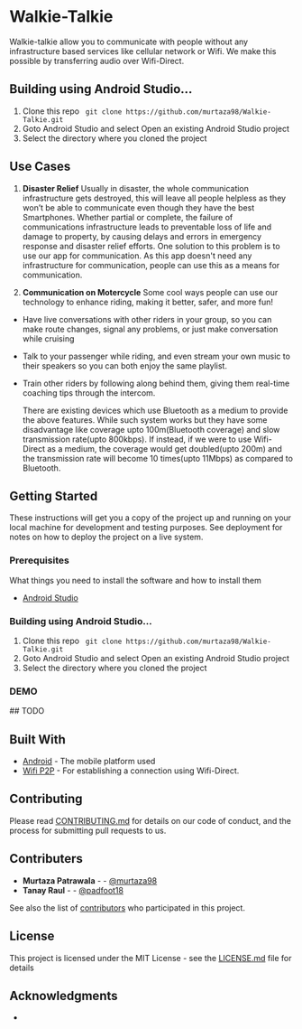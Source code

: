 # Walkie-Talkie

Walkie-talkie allow you to communicate with people without any infrastructure based services like cellular network or Wifi. We make this possible by transferring audio over Wifi-Direct.

## Building using Android Studio...
1. Clone this repo
` git clone https://github.com/murtaza98/Walkie-Talkie.git`
2. Goto Android Studio and select Open an existing Android Studio project
3. Select the directory where you cloned the project

## Use Cases
1. **Disaster Relief**
	Usually in disaster, the whole communication infrastructure gets destroyed, this will leave all people helpless as they won’t be able to communicate even though they have the best Smartphones.
Whether partial or complete, the failure of communications infrastructure leads to preventable loss of life and damage to property,  by causing delays and errors in emergency response and disaster relief efforts. 
One solution to this problem is to use our app for communication. As this app doesn't need any infrastructure for communication, people can use this as a means for communication.

2. **Communication on Motercycle**
Some cool ways people can use our technology to enhance riding, making it better, safer, and more fun!
- Have live conversations with other riders in your group, so you can make route changes, signal any problems, or just make conversation while cruising

- Talk to your passenger while riding, and even stream your own music to their speakers so you can both enjoy the same playlist.
- Train other riders by following along behind them, giving them real-time coaching tips through the intercom.

	There are existing devices which use Bluetooth as a medium to provide the above features. While such system works but they have some disadvantage like coverage upto 100m(Bluetooth coverage) and slow transmission rate(upto 800kbps). If instead, if we were to use Wifi-Direct as a medium, the coverage would get doubled(upto 200m) and the transmission rate will become 10 times(upto 11Mbps) as compared to Bluetooth.




## Getting Started

These instructions will get you a copy of the project up and running on your local machine for development and testing purposes. See deployment for notes on how to deploy the project on a live system.

### Prerequisites

What things you need to install the software and how to install them

* [Android Studio](https://developer.android.com/studio)

### Building using Android Studio...
1. Clone this repo
` git clone https://github.com/murtaza98/Walkie-Talkie.git`
2. Goto Android Studio and select Open an existing Android Studio project
3. Select the directory where you cloned the project

### DEMO

\#\# TODO

## Built With

* [Android](https://developer.android.com/docs) - The mobile platform used
* [Wifi P2P](https://developer.android.com/guide/topics/connectivity/wifip2p) - For establishing a connection using Wifi-Direct.


## Contributing

Please read [CONTRIBUTING.md](https://github.com/murtaza98/Walkie-Talkie/blob/master/CONTRIBUTING.md) for details on our code of conduct, and the process for submitting pull requests to us.

## Contributers

* **Murtaza Patrawala** - - [@murtaza98](https://github.com/murtaza98)
* **Tanay Raul** -  - [@padfoot18](https://github.com/padfoot18)

See also the list of [contributors](https://github.com/murtaza98/Walkie-Talkie/contributors) who participated in this project.

## License

This project is licensed under the MIT License - see the [LICENSE.md](LICENSE.md) file for details

## Acknowledgments

* 

